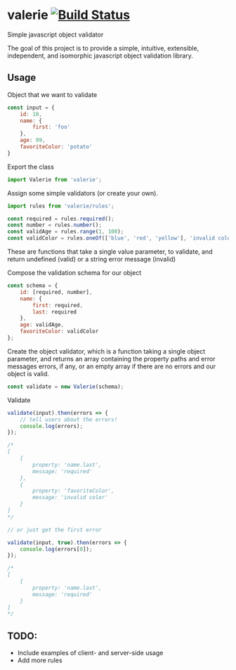 # valerie [![Build Status](https://travis-ci.org/developerdizzle/valerie.svg?branch=master)](https://travis-ci.org/developerdizzle/valerie)

Simple javascript object validator

The goal of this project is to provide a simple, intuitive, extensible, independent, and isomorphic javascript object validation library.

## Usage

Object that we want to validate
```js
const input = {
    id: 10,
    name: {
        first: 'foo'
    },
    age: 99,
    favoriteColor: 'potato'
}
```

Export the class
```js
import Valerie from 'valerie';
```

Assign some simple validators (or create your own).
```js
import rules from 'valerie/rules';

const required = rules.required();
const number = rules.number();
const validAge = rules.range(1, 100);
const validColor = rules.oneOf(['blue', 'red', 'yellow'], 'invalid color');   //last parameter is a custom message!
```
These are functions that take a single value parameter, to validate, and return undefined (valid) or a string error message (invalid)


Compose the validation schema for our object
```js
const schema = {
    id: [required, number],
    name: {
        first: required,
        last: required
    },
    age: validAge,
    favoriteColor: validColor
};
```

Create the object validator, which is a function taking a single object parameter, and returns an array containing the property paths and error messages errors, if any, or an empty array if there are no errors and our object is valid.
```js
const validate = new Valerie(schema);
```

Validate
```js
validate(input).then(errors => {
    // tell users about the errors!
    console.log(errors);
});

/*
[
    {
        property: 'name.last',
        message: 'required'
    },
    {
        property: 'favoriteColor',
        message: 'invalid color'
    }
]
*/

// or just get the first error

validate(input, true).then(errors => {
    console.log(errors[0]);
});

/*
[
    {
        property: 'name.last',
        message: 'required'
    }
]
*/

```

## TODO:

* Include examples of client- and server-side usage
* Add more rules
